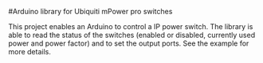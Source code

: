 #Arduino library for Ubiquiti mPower pro switches

This project enables an Arduino to control a IP power switch. The library is able to read the status of the switches (enabled or disabled, currently used power and power factor) and to set the output ports. See the example for more details.
